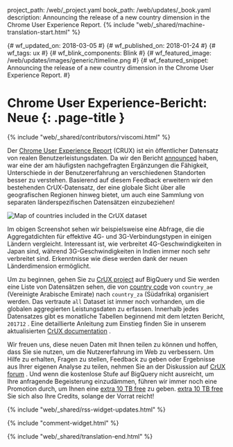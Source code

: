 project_path: /web/_project.yaml
book_path: /web/updates/_book.yaml
description: Announcing the release of a new country dimension in the Chrome User Experience Report.
{% include "web/_shared/machine-translation-start.html" %}

{# wf_updated_on: 2018-03-05 #}
{# wf_published_on: 2018-01-24 #}
{# wf_tags: ux #}
{# wf_blink_components: Blink #}
{# wf_featured_image: /web/updates/images/generic/timeline.png #}
{# wf_featured_snippet: Announcing the release of a new country dimension in the Chrome User Experience Report. #}

# Chrome User Experience-Bericht: Neue {: .page-title }

{% include "web/_shared/contributors/rviscomi.html" %}

<div class="clearfix"></div>

Der [Chrome User Experience Report](/web/tools/chrome-user-experience-report/) (CRUX) ist ein öffentlicher Datensatz von realen Benutzerleistungsdaten. Da wir den Bericht [announced](https://blog.chromium.org/2017/10/introducing-chrome-user-experience-report.html) haben, war eine der am häufigsten nachgefragten Ergänzungen die Fähigkeit, Unterschiede in der Benutzererfahrung an verschiedenen Standorten besser zu verstehen. Basierend auf diesem Feedback erweitern wir den bestehenden CrUX-Datensatz, der eine globale Sicht über alle geografischen Regionen hinweg bietet, um auch eine Sammlung von separaten länderspezifischen Datensätzen einzubeziehen!

<img src="/web/updates/images/2018/01/crux-countries.png"
    alt="Map of countries included in the CrUX dataset"/>

Im obigen Screenshot sehen wir beispielsweise eine Abfrage, die die Aggregatdichten für effektive 4G- und 3G-Verbindungstypen in einigen Ländern vergleicht. Interessant ist, wie verbreitet 4G-Geschwindigkeiten in Japan sind, während 3G-Geschwindigkeiten in Indien immer noch sehr verbreitet sind. Erkenntnisse wie diese werden dank der neuen Länderdimension ermöglicht.

Um zu beginnen, gehen Sie zu [CrUX project](https://bigquery.cloud.google.com/dataset/chrome-ux-report:all) auf BigQuery und Sie werden eine Liste von Datensätzen sehen, die von [country code](https://en.wikipedia.org/wiki/ISO_3166-1_alpha-2) von `country_ae` (Vereinigte Arabische Emirate) nach `country_za` (Südafrika) organisiert werden. Das vertraute `all` Dataset ist immer noch vorhanden, um die globalen aggregierten Leistungsdaten zu erfassen. Innerhalb jedes Datensatzes gibt es monatliche Tabellen beginnend mit dem letzten Bericht, `201712` . Eine detaillierte Anleitung zum Einstieg finden Sie in unserem aktualisierten [CrUX documentation](/web/tools/chrome-user-experience-report/) .

Wir freuen uns, diese neuen Daten mit Ihnen teilen zu können und hoffen, dass Sie sie nutzen, um die Nutzererfahrung im Web zu verbessern. Um Hilfe zu erhalten, Fragen zu stellen, Feedback zu geben oder Ergebnisse aus Ihrer eigenen Analyse zu teilen, nehmen Sie an der Diskussion auf [CrUX forum](https://groups.google.com/a/chromium.org/forum/#!forum/chrome-ux-report) . Und wenn die kostenlose Stufe auf BigQuery nicht ausreicht, um Ihre anfragende Begeisterung einzudämmen, führen wir immer noch eine Promotion durch, um Ihnen eine [extra 10 TB free](https://docs.google.com/forms/d/e/1FAIpQLSeMYnz93JQuO7rPewVrKpLfxO7JREOysti0CQyRo31bc7cXHA/viewform) zu geben. [extra 10 TB free](https://docs.google.com/forms/d/e/1FAIpQLSeMYnz93JQuO7rPewVrKpLfxO7JREOysti0CQyRo31bc7cXHA/viewform) Sie sich also Ihre Credits, solange der Vorrat reicht!

{% include "web/_shared/rss-widget-updates.html" %}

{% include "comment-widget.html" %}

{% include "web/_shared/translation-end.html" %}
